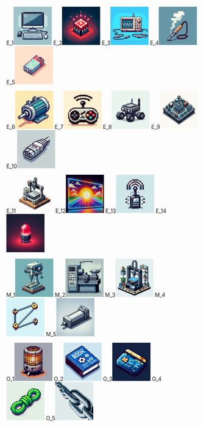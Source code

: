 E_1<img src="https://github.com/ka-1-0/progress_tree/blob/main/images/E_1.png" width="100">
E_2<img src="https://github.com/ka-1-0/progress_tree/blob/main/images/E_2.png" width="100">
E_3<img src="https://github.com/ka-1-0/progress_tree/blob/main/images/E_3.png" width="100">
E_4<img src="https://github.com/ka-1-0/progress_tree/blob/main/images/E_4.png" width="100">
E_5<img src="https://github.com/ka-1-0/progress_tree/blob/main/images/E_5.png" width="100">

E_6<img src="https://github.com/ka-1-0/progress_tree/blob/main/images/E_6.png" width="100">
E_7<img src="https://github.com/ka-1-0/progress_tree/blob/main/images/E_7.png" width="100">
E_8<img src="https://github.com/ka-1-0/progress_tree/blob/main/images/E_8.png" width="100">
E_9<img src="https://github.com/ka-1-0/progress_tree/blob/main/images/E_9.png" width="100">
E_10<img src="https://github.com/ka-1-0/progress_tree/blob/main/images/E_10.png" width="100">

E_11<img src="https://github.com/ka-1-0/progress_tree/blob/main/images/E_11.png" width="100">
E_12<img src="https://github.com/ka-1-0/progress_tree/blob/main/images/E_12.png" width="100">
E_13<img src="https://github.com/ka-1-0/progress_tree/blob/main/images/E_13.png" width="100">
E_14<img src="https://github.com/ka-1-0/progress_tree/blob/main/images/E_14.png" width="100">


M_1<img src="https://github.com/ka-1-0/progress_tree/blob/main/images/M_1.png" width="100">
M_2<img src="https://github.com/ka-1-0/progress_tree/blob/main/images/M_2.png" width="100">
M_3<img src="https://github.com/ka-1-0/progress_tree/blob/main/images/M_3.png" width="100">
M_4<img src="https://github.com/ka-1-0/progress_tree/blob/main/images/M_4.png" width="100">
M_5<img src="https://github.com/ka-1-0/progress_tree/blob/main/images/M_5.png" width="100">


O_1<img src="https://github.com/ka-1-0/progress_tree/blob/main/images/O_1.png" width="100">
O_2<img src="https://github.com/ka-1-0/progress_tree/blob/main/images/O_2.png" width="100">
O_3<img src="https://github.com/ka-1-0/progress_tree/blob/main/images/O_3.png" width="100">
O_4<img src="https://github.com/ka-1-0/progress_tree/blob/main/images/O_4.png" width="100">
O_5<img src="https://github.com/ka-1-0/progress_tree/blob/main/images/O_5.png" width="100">
